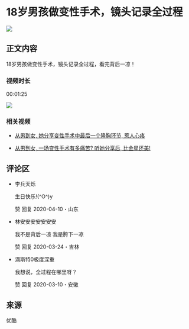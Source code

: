 # 18岁男孩做变性手术，镜头记录全过程

![](https://m.ykimg.com/054101015DE367DDADCA612A9D0791E2?x-oss-process=image/resize,w_312/interlace,1/quality,Q_80)

## 正文内容

18岁男孩做变性手术，镜头记录全过程，看完背后一凉！

### 视频时长

00:01:25

![](https://m.ykimg.com/054101015DE4D419ADD016180C580836?x-oss-process=image/resize,w_312/interlace,1/quality,Q_80)

### 相关视频

- [从男到女, 她分享变性手术中最后一个隆胸环节, 惹人心疼](https://v-wb.youku.com/v_show/id_XMzIyNzI0NDM5Ng==.html?scm=20140719.rcmd.239329.video_XMzIyNzI0NDM5Ng==)
  
- [从男到女, 一场变性手术有多痛苦? 听她分享后, 比金星还美!](https://v-wb.youku.com/v_show/id_XMzIwOTYyOTcxNg==.html?scm=20140719.rcmd.239329.video_XMzIwOTYyOTcxNg==)

## 评论区

- 李兵天烁
  
  生日快乐!(^O^)y
  
  赞  回复 2020-04-10・山东

- 林安安安安安安安

  我不是背后一凉 我是胯下一凉
  
  赞  回复 2020-03-24・吉林

- 滴斯特0极度深重

  我想说，全过程在哪里呀？
  
  赞  回复 2020-03-10・安徽

## 来源

优酷
<!-- tcd_original_link http://v-wb.youku.com/v_show/id_XNDQ1NTY0NzAwOA==.html?scm=20140719.manual.240103.video_XNDQ1NTY0NzAwOA== -->
